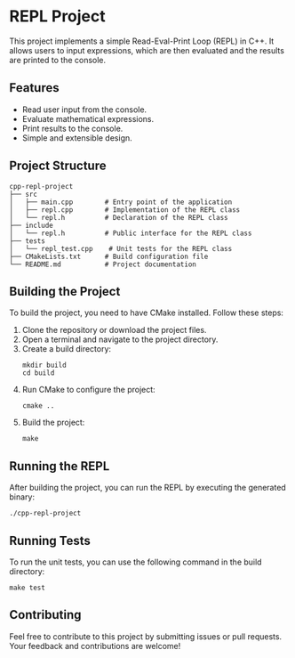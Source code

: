 # REPL Project

This project implements a simple Read-Eval-Print Loop (REPL) in C++. It allows users to input expressions, which are then evaluated and the results are printed to the console.

## Features

- Read user input from the console.
- Evaluate mathematical expressions.
- Print results to the console.
- Simple and extensible design.

## Project Structure

```
cpp-repl-project
├── src
│   ├── main.cpp        # Entry point of the application
│   ├── repl.cpp        # Implementation of the REPL class
│   └── repl.h          # Declaration of the REPL class
├── include
│   └── repl.h          # Public interface for the REPL class
├── tests
│   └── repl_test.cpp    # Unit tests for the REPL class
├── CMakeLists.txt      # Build configuration file
└── README.md           # Project documentation
```

## Building the Project

To build the project, you need to have CMake installed. Follow these steps:

1. Clone the repository or download the project files.
2. Open a terminal and navigate to the project directory.
3. Create a build directory:
   ```
   mkdir build
   cd build
   ```
4. Run CMake to configure the project:
   ```
   cmake ..
   ```
5. Build the project:
   ```
   make
   ```

## Running the REPL

After building the project, you can run the REPL by executing the generated binary:

```
./cpp-repl-project
```

## Running Tests

To run the unit tests, you can use the following command in the build directory:

```
make test
```

## Contributing

Feel free to contribute to this project by submitting issues or pull requests. Your feedback and contributions are welcome!